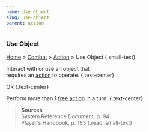 ```yaml
---
name: Use Object
slug: use-object
parent: action
---
```

### Use Object
[Home](dm-operations-center) > [Combat](combat-menu) > [Action](action) > Use Object {.small-text}

Interact with or use an object that<br/> requires an [action](action) to operate. {.text-center} 

OR {.text-center}

Perform more than 1 [free action](free-action) in a turn. {.text-center}

> **Sources** <br/>
> System Reference Document, p. 94 <br/>
> Player's Handbook, p. 193
{.read .small-text}
